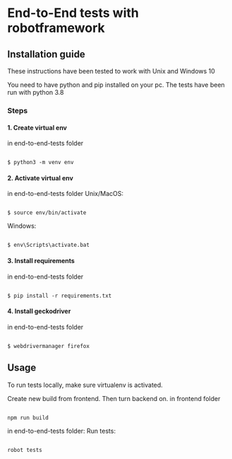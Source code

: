 
# End-to-End tests with robotframework

  
  
  

## Installation guide

These instructions have been tested to work with Unix and Windows 10

  
You need to have python and pip installed on your pc. The tests have been run with python 3.8


### Steps


#### 1. Create virtual env
in end-to-end-tests folder
```console

$ python3 -m venv env

```

  
#### 2. Activate virtual env
in end-to-end-tests folder
Unix/MacOS:

```console

$ source env/bin/activate

```

Windows:

```console

$ env\Scripts\activate.bat

```


#### 3. Install requirements

in end-to-end-tests folder
```console

$ pip install -r requirements.txt

```


#### 4. Install geckodriver

in end-to-end-tests folder
```console

$ webdrivermanager firefox

```
 

## Usage

To run tests locally, make sure virtualenv is activated.

Create new build from frontend. Then turn backend on.
in frontend folder
  ```console

npm run build

```
in end-to-end-tests folder:
Run tests:

```console

robot tests

```